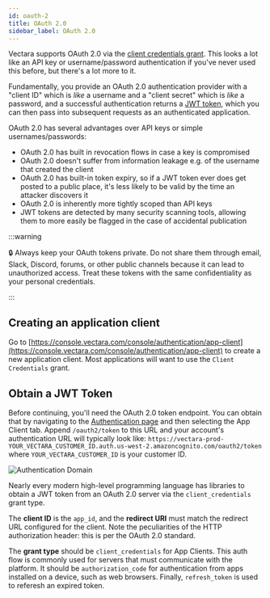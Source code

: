 ```yaml
---
id: oauth-2
title: OAuth 2.0
sidebar_label: OAuth 2.0
---
```


Vectara supports OAuth 2.0 via the
[client credentials grant](https://oauth.net/2/grant-types/client-credentials/).
This looks a lot like an API key or username/password authentication if you've
never used this before, but there's a lot more to it.

Fundamentally, you provide an OAuth 2.0 authentication provider with a
"client ID" which is *like* a username and a "client secret" which is *like*
a password, and a successful authentication returns a
[JWT token](https://jwt.io/), which you can then pass into subsequent requests
as an authenticated application.

OAuth 2.0 has several advantages over API keys or simple usernames/passwords:
- OAuth 2.0 has built in revocation flows in case a key is compromised
- OAuth 2.0 doesn't suffer from information leakage e.g. of the username that 
  created the client
- OAuth 2.0 has built-in token expiry, so if a JWT token ever does get posted 
  to a public place, it's less likely to be valid by the time an attacker 
  discovers it
- OAuth 2.0 is inherently more tightly scoped than API keys
- JWT tokens are detected by many security scanning tools, allowing them to 
  more easily be flagged in the case of accidental publication

:::warning

:lock: Always keep your OAuth tokens private. Do not share them through email, 
Slack, Discord, forums, or other public channels because it can lead to 
unauthorized access. Treat these tokens with the same confidentiality as 
your personal credentials. 

:::

## Creating an application client
Go to [https://console.vectara.com/console/authentication/app-client](https://console.vectara.com/console/authentication/app-client)
to create a new application client.  Most applications will want to use the
`Client Credentials` grant.

## Obtain a JWT Token
Before continuing, you'll need the OAuth 2.0 token endpoint.  You can obtain that
by navigating to the [Authentication page](https://console.vectara.com/authentication)
and then selecting the App Client tab.  Append `/oauth2/token` to this URL and
your account's authentication URL will typically look like:
`https://vectara-prod-YOUR_VECTARA_CUSTOMER_ID.auth.us-west-2.amazoncognito.com/oauth2/token`
where `YOUR_VECTARA_CUSTOMER_ID` is your customer ID.

![Authentication Domain](/img/auth_domain.png)

Nearly every modern high-level programming language has libraries to obtain a
JWT token from an OAuth 2.0 server via the `client_credentials` grant type.

The **client ID** is the `app_id`, and the **redirect URI**
must match the redirect URL configured for the client. Note the peculiarities
of the HTTP authorization header: this is per the OAuth 2.0 standard.

The **grant type** should be `client_credentials` for App Clients. This auth
flow is commonly used for servers that must communicate with the platform. It
should be `authorization_code` for authentication from apps installed on a
device, such as web browsers. Finally, `refresh_token` is used to referesh
an expired token.